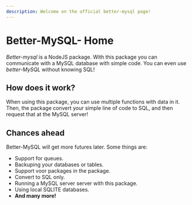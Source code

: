 ```yaml
---
description: Welcome on the official better-mysql page!
---
```


# Better-MySQL- Home

_Better-mysql_ is a NodeJS package. With this package you can communicate with a MySQL database with simple code. You can even use _better-MySQL_ without knowing SQL!

## How does it work?

When using this package, you can use multiple functions with data in it. Then, the package convert your simple line of code to SQL, and then request that at the MySQL server!

## Chances ahead

Better-MySQL will get more futures later. Some things are:

* Support for queues.
* Backuping your databases or tables.
* Support voor packages in the package.
* Convert to SQL only.
* Running a MySQL server server with this package.
* Using local SQLITE databases.
* **And many more!**

